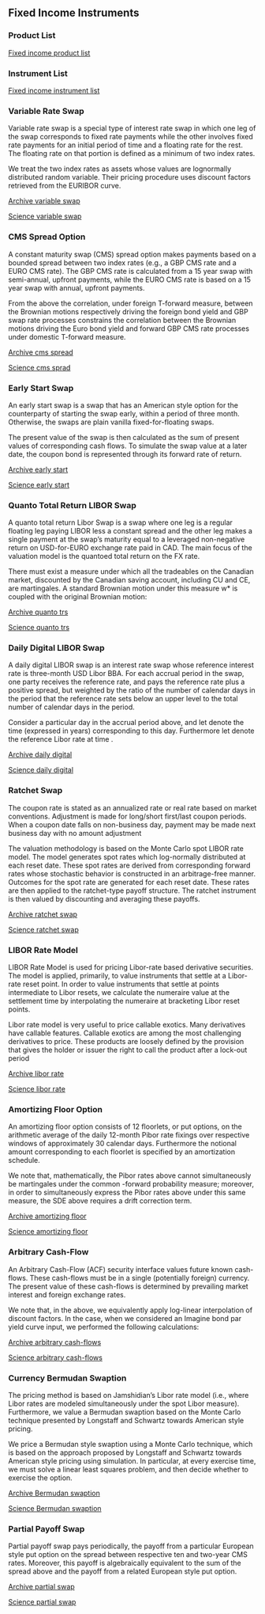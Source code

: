 ## Fixed Income Instruments

### Product List

[Fixed income product list](https://derivatives.hcommons.org/fixed-income-instruments/)



### Instrument List

[Fixed income instrument list](https://derivatives.hcommons.org/fixed-income-derivatives/)



### Variable Rate Swap

Variable rate swap is a special type of interest rate swap in which one leg of the swap corresponds to fixed rate payments while the other involves fixed rate payments for an initial period of time and a floating rate for the rest. The floating rate on that portion is defined as a minimum of two index rates.

We treat the two index rates as assets whose values are lognormally distributed random variable. Their pricing procedure uses discount factors retrieved from the EURIBOR curve.
	
[Archive variable swap](https://ia601404.us.archive.org/30/items/variableSwap/variableSwap.pdf)

[Science variable swap](https://science-media.org/presentation/613)


### CMS Spread Option 

A constant maturity swap (CMS) spread option makes payments based on a bounded spread between two index rates (e.g., a GBP CMS rate and a EURO CMS rate).  The GBP CMS rate is calculated from a 15 year swap with semi-annual, upfront payments, while the EURO CMS rate is based on a 15 year swap with annual, upfront payments. 

From the above the correlation, under foreign T-forward measure, between the Brownian motions respectively driving the foreign bond yield and GBP swap rate processes constrains the correlation between the Brownian motions driving the Euro bond yield and forward GBP CMS rate processes under domestic T-forward measure.  

[Archive cms spread](https://ia904704.us.archive.org/3/items/cmsSpreadOption/cmsSpreadOption.pdf)

[Science cms sprad](https://science-media.org/presentation/614)


### Early Start Swap 

An early start swap is a swap that has an American style option for the counterparty of starting the swap early, within a period of three month. Otherwise, the swaps are plain vanilla fixed-for-floating swaps.

The present value of the swap is then calculated as the sum of present values of corresponding cash flows. To simulate the swap value at a later date, the coupon bond is represented through its forward rate of return. 

[Archive early start](https://ia601500.us.archive.org/35/items/earlyStartSwap/earlyStartSwap.pdf)

[Science early start](https://science-media.org/presentation/615)


### Quanto Total Return LIBOR Swap 

A quanto total return Libor Swap is a swap where one leg is a regular floating leg paying LIBOR less a constant spread and the other leg makes a single payment at the swap’s maturity equal to a leveraged non-negative return on USD-for-EURO exchange rate paid in CAD. The main focus of the valuation model is the quantoed total return on the FX rate.

There must exist a measure under which all the tradeables on the Canadian market, discounted by the Canadian saving account, including CU and CE, are martingales. A standard Brownian motion under this measure w* is coupled with the original Brownian motion:

[Archive quanto trs](https://ia904703.us.archive.org/32/items/quantoTrs/quantoTrs.pdf)

[Science quanto trs](https://science-media.org/presentation/616)


### Daily Digital LIBOR Swap

A daily digital LIBOR swap is an interest rate swap whose reference interest rate is three-month USD Libor BBA. For each accrual period in the swap, one party receives the reference rate, and pays the reference rate plus a positive spread, but weighted by the ratio of the number of calendar days in the period that the reference rate sets below an upper level to the total number of calendar days in the period.

Consider a particular day in the accrual period above, and let   denote the time (expressed in years) corresponding to this day.  Furthermore let   denote the reference Libor rate at time  .   

[Archive daily digital](https://ia601405.us.archive.org/35/items/dailyDigital/dailyDigital.pdf)

[Science daily digital](https://science-media.org/presentation/617)


### Ratchet Swap 

The coupon rate is stated as an annualized rate or real rate based on market conventions. Adjustment is made for long/short first/last coupon periods. When a coupon date falls on non-business day, payment may be made next business day with no amount adjustment

The valuation methodology is based on the Monte Carlo spot LIBOR rate model. The model generates spot rates which log-normally distributed at each reset date. These spot rates are derived from corresponding forward rates whose stochastic behavior is constructed in an arbitrage-free manner. Outcomes for the spot rate are generated for each reset date. These rates are then applied to the ratchet-type payoff structure. The ratchet instrument is then valued by discounting and averaging these payoffs.

[Archive ratchet swap](https://ia601506.us.archive.org/33/items/ratchetSwap/ratchetSwap.pdf)

[Science ratchet swap](https://science-media.org/presentation/618)


### LIBOR Rate Model

LIBOR Rate Model is used for pricing Libor-rate based derivative securities. The model is applied, primarily, to value instruments that settle at a Libor-rate reset point.  In order to value instruments that settle at points intermediate to Libor resets, we calculate the numeraire value at the settlement time by interpolating the numeraire at bracketing Libor reset points. 

Libor rate model is very useful to price callable exotics. Many derivatives have callable features. Callable exotics are among the most challenging derivatives to price. These products are loosely defined by the provision that gives the holder or issuer the right to call the product after a lock-out period

[Archive libor rate](https://ia601500.us.archive.org/4/items/liborSwapModel/liborSwapModel.pdf)

[Science libor rate](https://science-media.org/presentation/619)


### Amortizing Floor Option

An amortizing floor option consists of 12 floorlets, or put options, on the arithmetic average of the daily 12-month Pibor rate fixings over respective windows of approximately 30 calendar days.  Furthermore the notional amount corresponding to each floorlet is specified by an amortization schedule.

We note that, mathematically, the Pibor rates above cannot simultaneously be martingales under the common  -forward probability measure; moreover, in order to simultaneously express the Pibor rates above under this same measure, the SDE above requires a drift correction term.

[Archive amortizing floor](https://ia601505.us.archive.org/7/items/amortizing-floor-option/AmortizingFloorOption.pdf)

[Science amortizing floor](https://science-media.org/presentation/620)


### Arbitrary Cash-Flow

An Arbitrary Cash-Flow (ACF) security interface values future known cash-flows. These cash-flows must be in a single (potentially foreign) currency. The present value of these cash-flows is determined by prevailing market interest and foreign exchange rates.

We note that, in the above, we equivalently apply log-linear interpolation of discount factors.
In the case, when we considered an Imagine bond par yield curve input, we performed the following calculations:

[Archive arbitrary cash-flows](https://ia601408.us.archive.org/7/items/arbitrary-cash-flow/ArbitraryCashFlow.pdf)

[Science arbitrary cash-flows](https://science-media.org/presentation/622)


### Currency Bermudan Swaption 

The pricing method is based on Jamshidian’s Libor rate model (i.e., where Libor rates are modeled simultaneously under the spot Libor measure).  Furthermore, we value a Bermudan swaption based on the Monte Carlo technique presented by Longstaff and Schwartz towards American style pricing.

We price a Bermudan style swaption using a Monte Carlo technique, which is based on the approach proposed by Longstaff and Schwartz towards American style pricing using simulation.  In particular, at every exercise time, we must solve a linear least squares problem, and then decide whether to exercise the option.

[Archive Bermudan swaption](https://ia601404.us.archive.org/17/items/bermudan-swaption/BermudanSwaption.pdf)

[Science Bermudan swaption](https://science-media.org/presentation/621)


### Partial Payoff Swap 

Partial payoff swap pays periodically, the payoff from a particular European style put option on the spread between respective ten and two-year CMS rates. Moreover, this payoff is algebraically equivalent to the sum of the spread above and the payoff from a related European style put option.  

[Archive partial swap](https://ia904700.us.archive.org/27/items/partial-payoff-swap/PartialPayoffSwap.pdf)

[Science partial swap](https://science-media.org/presentation/623)





